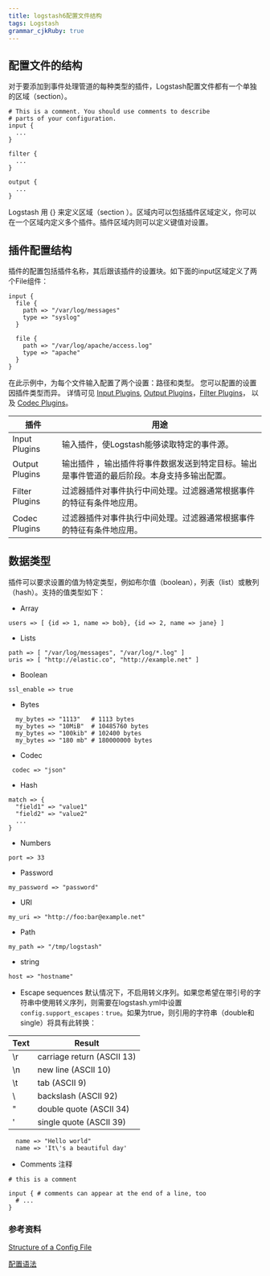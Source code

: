 ```yaml
---
title: logstash6配置文件结构
tags: Logstash
grammar_cjkRuby: true
---
```

## 配置文件的结构
对于要添加到事件处理管道的每种类型的插件，Logstash配置文件都有一个单独的区域（section）。


```
# This is a comment. You should use comments to describe
# parts of your configuration.
input {
  ...
}

filter {
  ...
}

output {
  ...
}
```
Logstash 用 {} 来定义区域（section ）。区域内可以包括插件区域定义，你可以在一个区域内定义多个插件。插件区域内则可以定义键值对设置。

## 插件配置结构
插件的配置包括插件名称，其后跟该插件的设置块。如下面的input区域定义了两个File组件：

```
input {
  file {
    path => "/var/log/messages"
    type => "syslog"
  }

  file {
    path => "/var/log/apache/access.log"
    type => "apache"
  }
}
```
在此示例中，为每个文件输入配置了两个设置：路径和类型。
您可以配置的设置因插件类型而异。
详情可见 [Input Plugins](https://www.elastic.co/guide/en/logstash/6.x/input-plugins.html), [Output Plugins](https://www.elastic.co/guide/en/logstash/6.x/output-plugins.html)，[Filter Plugins]()， 以及 [Codec Plugins](https://www.elastic.co/guide/en/logstash/6.x/codec-plugins.html)。

| 插件 | 用途 |
| --- | --- |
| Input Plugins |输入插件，使Logstash能够读取特定的事件源。 |
| Output Plugins| 输出插件 ，输出插件将事件数据发送到特定目标。输出是事件管道的最后阶段。本身支持多输出配置。 |
| Filter Plugins | 过滤器插件对事件执行中间处理。过滤器通常根据事件的特征有条件地应用。|
| Codec Plugins |过滤器插件对事件执行中间处理。过滤器通常根据事件的特征有条件地应用。 |

## 数据类型
插件可以要求设置的值为特定类型，例如布尔值（boolean），列表（list）或散列（hash）。支持的值类型如下：

- Array  

```
users => [ {id => 1, name => bob}, {id => 2, name => jane} ]
```

- Lists 

``` 
path => [ "/var/log/messages", "/var/log/*.log" ]
uris => [ "http://elastic.co", "http://example.net" ]
``` 

- Boolean

```
ssl_enable => true
```

 - Bytes

``` 
  my_bytes => "1113"   # 1113 bytes
  my_bytes => "10MiB"  # 10485760 bytes
  my_bytes => "100kib" # 102400 bytes
  my_bytes => "180 mb" # 180000000 bytes
``` 
- Codec

```
 codec => "json"
```
- Hash

```
match => {
  "field1" => "value1"
  "field2" => "value2"
  ...
}
```
- Numbers 

 ```
port => 33
 ```

- Password

```
my_password => "password"
```

- URI 

```
my_uri => "http://foo:bar@example.net" 
```

- Path

```
my_path => "/tmp/logstash"
```

- string

```
host => "hostname"
```

- Escape sequences
默认情况下，不启用转义序列。如果您希望在带引号的字符串中使用转义序列，则需要在logstash.yml中设置```config.support_escapes：true```。如果为true，则引用的字符串（double和single）将具有此转换：

| Text | Result |
| --- | --- |
| \r |  carriage return (ASCII 13) |
| \n | new line (ASCII 10) |
| \t |  tab (ASCII 9) |
| \\ | backslash (ASCII 92) |
| \" | double quote (ASCII 34) |
| \' | single quote (ASCII 39) |
```
  name => "Hello world"
  name => 'It\'s a beautiful day'
```
- Comments 
注释
```
# this is a comment

input { # comments can appear at the end of a line, too
  # ...
}  
```

 ### 参考资料
 [Structure of a Config File](https://www.elastic.co/guide/en/logstash/6.x/configuration-file-structure.html)
 
 [配置语法](https://doc.yonyoucloud.com/doc/logstash-best-practice-cn/get_start/full_config.html)
 

